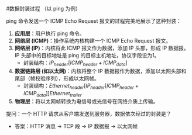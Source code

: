 #数据封装过程 （以 ping 为例）

ping 命令发送一个 ICMP Echo Request 报文的过程完美地展示了这种封装：

1.  **应用层**：用户执行 ping 命令。
2.  **网络层 (ICMP)**：操作系统内核构建一个 ICMP Echo Request 报文。
3.  **网络层 (IP)**：内核将此 ICMP 报文作为数据，添加 IP 头部，形成 IP 数据报。IP 头部中的目标地址是 ping 的目标主机地址，协议字段设为1。
    *   封装结构：$IP_{header} [ ICMP_{header} + ICMP_{data} ]$
4.  **数据链路层 (如以太网)**：内核将整个 IP 数据报作为数据，添加以太网头部和尾部（帧校验序列），形成以太网帧。
    *   封装结构：$Ethernet_{header} [ IP_{header} [ ICMP_{header} + ICMP_{data} ] ] Ethernet_{trailer}$
5.  **物理层**：将以太网帧转换为电信号或光信号在网络介质上传输。

提问：一个 HTTP 请求从客户端发送到服务器，数据依次经过的封装是？
*   答案：HTTP 消息 -> TCP 段 -> IP 数据报 -> 以太网帧